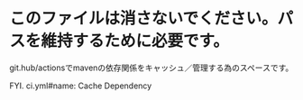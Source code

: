# このファイルは消さないでください。パスを維持するために必要です。
git.hub/actionsでmavenの依存関係をキャッシュ／管理する為のスペースです。

FYI.
ci.yml#name: Cache Dependency
